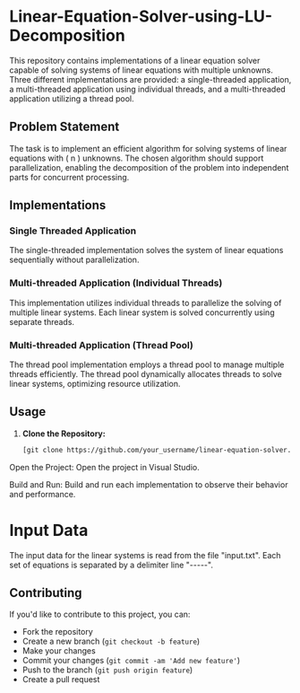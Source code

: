 # Linear-Equation-Solver-using-LU-Decomposition

This repository contains implementations of a linear equation solver capable of solving systems of linear equations with multiple unknowns. Three different implementations are provided: a single-threaded application, a multi-threaded application using individual threads, and a multi-threaded application utilizing a thread pool.

## Problem Statement

The task is to implement an efficient algorithm for solving systems of linear equations with \( n \) unknowns. The chosen algorithm should support parallelization, enabling the decomposition of the problem into independent parts for concurrent processing.

## Implementations

### Single Threaded Application

The single-threaded implementation solves the system of linear equations sequentially without parallelization.

### Multi-threaded Application (Individual Threads)

This implementation utilizes individual threads to parallelize the solving of multiple linear systems. Each linear system is solved concurrently using separate threads.

### Multi-threaded Application (Thread Pool)

The thread pool implementation employs a thread pool to manage multiple threads efficiently. The thread pool dynamically allocates threads to solve linear systems, optimizing resource utilization.

## Usage

1. **Clone the Repository:**

   ```bash
   [git clone https://github.com/your_username/linear-equation-solver.git](https://github.com/kingmudassir/Linear-Equation-Solver-using-LU-Decomposition.git)

Open the Project:
Open the project in Visual Studio.

Build and Run:
Build and run each implementation to observe their behavior and performance.

# Input Data
The input data for the linear systems is read from the file "input.txt". Each set of equations is separated by a delimiter line "-----".

## Contributing

If you'd like to contribute to this project, you can:

- Fork the repository
- Create a new branch (`git checkout -b feature`)
- Make your changes
- Commit your changes (`git commit -am 'Add new feature'`)
- Push to the branch (`git push origin feature`)
- Create a pull request
